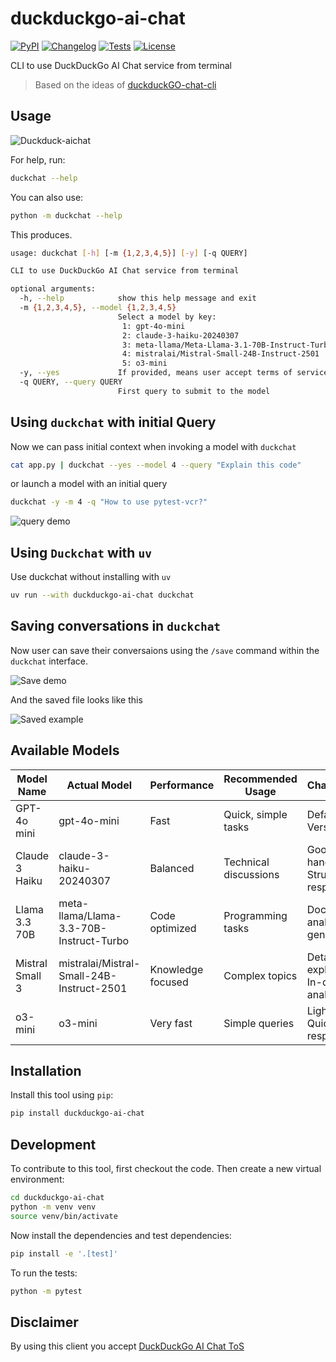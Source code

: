 # duckduckgo-ai-chat

[![PyPI](https://img.shields.io/pypi/v/duckduckgo-ai-chat.svg)](https://pypi.org/project/duckduckgo-ai-chat/)
[![Changelog](https://img.shields.io/github/v/release/sukhbinder/duckduckgo-ai-chat?include_prereleases&label=changelog)](https://github.com/sukhbinder/duckduckgo-ai-chat/releases)
[![Tests](https://github.com/sukhbinder/duckduckgo-ai-chat/actions/workflows/test.yml/badge.svg)](https://github.com/sukhbinder/duckduckgo-ai-chat/actions/workflows/test.yml)
[![License](https://img.shields.io/badge/license-Apache%202.0-blue.svg)](https://github.com/sukhbinder/duckduckgo-ai-chat/blob/master/LICENSE)

CLI to use DuckDuckGo AI Chat service from terminal

> Based on the ideas of [duckduckGO-chat-cli](https://github.com/benoitpetit/duckduckGO-chat-cli)

## Usage

![Duckduck-aichat](https://raw.githubusercontent.com/sukhbinder/duckduckgo-aichat/main/demo-duckchat.gif)


For help, run:
```bash
duckchat --help
```
You can also use:
```bash
python -m duckchat --help
```

This produces.
```bash
usage: duckchat [-h] [-m {1,2,3,4,5}] [-y] [-q QUERY]

CLI to use DuckDuckGo AI Chat service from terminal

optional arguments:
  -h, --help            show this help message and exit
  -m {1,2,3,4,5}, --model {1,2,3,4,5}
                        Select a model by key:
                         1: gpt-4o-mini
                         2: claude-3-haiku-20240307
                         3: meta-llama/Meta-Llama-3.1-70B-Instruct-Turbo
                         4: mistralai/Mistral-Small-24B-Instruct-2501
                         5: o3-mini
  -y, --yes             If provided, means user accept terms of service.
  -q QUERY, --query QUERY
                        First query to submit to the model

```

## Using ``duckchat`` with initial Query

Now we can pass initial context when invoking a model with `duckchat`

```bash
cat app.py | duckchat --yes --model 4 --query "Explain this code" 
```

or launch a model with an initial query

```bash
duckchat -y -m 4 -q "How to use pytest-vcr?" 
```

![query demo](https://raw.githubusercontent.com/sukhbinder/duckduckgo-aichat/main/query-demo.gif)

## Using ``Duckchat`` with ``uv``

Use duckchat without installing with ``uv``

```bash
uv run --with duckduckgo-ai-chat duckchat
```

## Saving conversations in ``duckchat``
Now user can save their conversaions using the ``/save`` command within the ``duckchat`` interface.

![Save demo](https://raw.githubusercontent.com/sukhbinder/duckduckgo-aichat/main/duckchat-save-option.png)

And the saved file looks like this

![Saved example](https://raw.githubusercontent.com/sukhbinder/duckduckgo-aichat/main/duckchat-saved-example.png)


## Available Models

| Model Name | Actual Model   | Performance    | Recommended Usage | Characteristics         |
|------------|----------------|----------------|---------------------|--------------------------|
| GPT-4o mini | gpt-4o-mini     | Fast           | Quick, simple tasks  | Default model, Versatile  |
| Claude 3 Haiku | claude-3-haiku-20240307 | Balanced      | Technical discussions | Good context handling, Structured responses|
| Llama 3.3 70B | meta-llama/Llama-3.3-70B-Instruct-Turbo | Code optimized | Programming tasks     | Documentation analysis, Code generation|
| Mistral Small 3 | mistralai/Mistral-Small-24B-Instruct-2501 | Knowledge focused | Complex topics        | Detailed explanations, In-depth analysis|
| o3-mini    | o3-mini          | Very fast      | Simple queries        | Lightweight, Quick responses|


## Installation

Install this tool using `pip`:

```bash
pip install duckduckgo-ai-chat
```
## Development

To contribute to this tool, first checkout the code. Then create a new virtual environment:
```bash
cd duckduckgo-ai-chat
python -m venv venv
source venv/bin/activate
```
Now install the dependencies and test dependencies:
```bash
pip install -e '.[test]'
```
To run the tests:
```bash
python -m pytest
```

## Disclaimer
By using this client you accept [DuckDuckGo AI Chat ToS](https://duckduckgo.com/aichat/privacy-terms)
